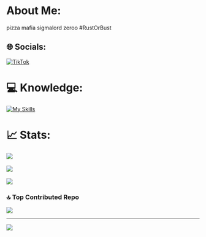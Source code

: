 
# About Me:
pizza mafia sigmalord zeroo #RustOrBust

## 🌐 Socials:
[![TikTok](https://img.shields.io/badge/TikTok-%23000000.svg?logo=TikTok&logoColor=white)](https://tiktok.com/@zeroobytes)  

# 💻 Knowledge:
[![My Skills](https://skillicons.dev/icons?i=go,rust,c,cs,cpp,java,nodejs,js,html,css,py,pytorch,sklearn,selenium,v,lua,bash,md,docker,gradle,dotnet,robloxstudio,arduino,discord,bots,fastapi,flask,git,github,windows,powershell,linux,arch,mongodb,mysql,vim,neovim,opencv,postman,regex&perline=8)](https://skillicons.dev)

# 📈 Stats:
![](https://github-readme-stats.vercel.app/api?username=zerootoad&theme=dark&hide_border=true&include_all_commits=true&count_private=true)<br/>  
![](https://github-readme-streak-stats.herokuapp.com/?user=zerootoad&theme=dark&hide_border=true)<br/>  
![](https://github-readme-stats.vercel.app/api/top-langs/?username=zerootoad&theme=dark&hide_border=true&include_all_commits=true&count_private=true&layout=compact)  

### 🔝 Top Contributed Repo
![](https://github-contributor-stats.vercel.app/api?username=zerootoad&limit=5&theme=dark&combine_all_yearly_contributions=true)  

---
[![](https://visitcount.itsvg.in/api?id=zerootoad&icon=0&color=0)](https://visitcount.itsvg.in)  

